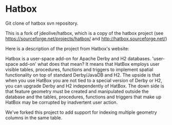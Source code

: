 # Hatbox
Git clone of hatbox svn repository.

This is a fork of jdeolive/hatbox, which is a copy of the hatbox project (see https://sourceforge.net/projects/hatbox/ and http://hatbox.sourceforge.net/)

Here is a description of the project from Hatbox's website: 

Hatbox is a user-space add-on for Apache Derby and H2 databases. 'user-space add-on' what does that mean? It means that HatBox employs user visible tables, procedures, functions and triggers to implement spatial functionality on top of standard Derby/JavaDB and H2. The upside is that when you use HatBox you are not tied to a special version of Derby or H2, you can upgrade Derby and H2 independently of HatBox. The down side is that feature geometry must be created and manipulated outside the database and the tables, procedures, functions and triggers that make up HatBox may be corrupted by inadvertent user action.

We've forked this project to add support for indexing multiple geometry columns in the same table.
